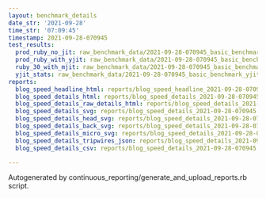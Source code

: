 ```yaml
---
layout: benchmark_details
date_str: '2021-09-28'
time_str: '07:09:45'
timestamp: 2021-09-28-070945
test_results:
  prod_ruby_no_jit: raw_benchmark_data/2021-09-28-070945_basic_benchmark_prod_ruby_no_jit.json
  prod_ruby_with_yjit: raw_benchmark_data/2021-09-28-070945_basic_benchmark_prod_ruby_with_yjit.json
  ruby_30_with_mjit: raw_benchmark_data/2021-09-28-070945_basic_benchmark_ruby_30_with_mjit.json
  yjit_stats: raw_benchmark_data/2021-09-28-070945_basic_benchmark_yjit_stats.json
reports:
  blog_speed_headline_html: reports/blog_speed_headline_2021-09-28-070945.html
  blog_speed_details_html: reports/blog_speed_details_2021-09-28-070945.html
  blog_speed_details_raw_details_html: reports/blog_speed_details_2021-09-28-070945.raw_details.html
  blog_speed_details_svg: reports/blog_speed_details_2021-09-28-070945.svg
  blog_speed_details_head_svg: reports/blog_speed_details_2021-09-28-070945.head.svg
  blog_speed_details_back_svg: reports/blog_speed_details_2021-09-28-070945.back.svg
  blog_speed_details_micro_svg: reports/blog_speed_details_2021-09-28-070945.micro.svg
  blog_speed_details_tripwires_json: reports/blog_speed_details_2021-09-28-070945.tripwires.json
  blog_speed_details_csv: reports/blog_speed_details_2021-09-28-070945.csv

---
```

Autogenerated by continuous_reporting/generate_and_upload_reports.rb script.
